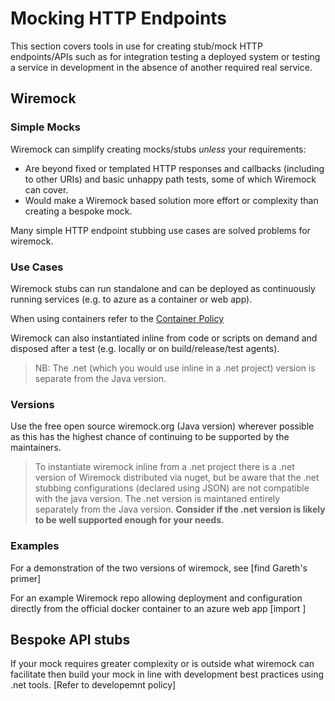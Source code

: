 # Mocking HTTP Endpoints

This section covers tools in use for creating stub/mock HTTP endpoints/APIs such as for integration testing a deployed system or testing a service in development in the absence of another required real service.

## Wiremock

### Simple Mocks

Wiremock can simplify creating mocks/stubs _unless_ your requirements:
- Are beyond fixed or templated HTTP responses and callbacks (including to other URIs) and basic unhappy path tests, some of which Wiremock can cover.
- Would make a Wiremock based solution more effort or complexity than creating a bespoke mock.

Many simple HTTP endpoint stubbing use cases are solved problems for wiremock.

### Use Cases

Wiremock stubs can run standalone and can be deployed as continuously running services (e.g. to azure as a container or web app). 

When using containers refer to the [Container Policy](software-engineering-policies/Containers/ContainerPolicy.md)

Wiremock can also instantiated inline from code or scripts on demand and disposed after a test (e.g. locally or on build/release/test agents). 
>NB: The .net (which you would use inline in a .net project) version is separate from the Java version.



### Versions
Use the free open source wiremock.org (Java version) wherever possible as this has the highest chance of continuing to be supported by the maintainers.

>To instantiate wiremock inline from a .net project there is a .net version of Wiremock distributed via nuget, but be aware that the .net stubbing configurations (declared using JSON) are not compatible with the java version. The .net version is maintaned entirely separately from the Java version. **Consider if the .net version is likely to be well supported enough for your needs.**

### Examples

For a demonstration of the two versions of wiremock, see [find Gareth's primer]

For an example Wiremock repo allowing deployment and configuration directly from the official docker container to an azure web app [import ]


## Bespoke API stubs

If your mock requires greater complexity or is outside what wiremock can facilitate then build your mock in line with development best practices using .net tools. [Refer to developemnt policy]
